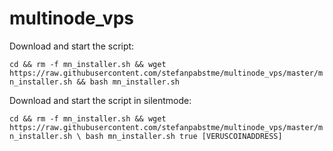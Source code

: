 # multinode_vps

Download and start the script:

`cd && rm -f mn_installer.sh && wget https://raw.githubusercontent.com/stefanpabstme/multinode_vps/master/mn_installer.sh && bash mn_installer.sh`


Download and start the script in silentmode:

`cd && rm -f mn_installer.sh && wget https://raw.githubusercontent.com/stefanpabstme/multinode_vps/master/mn_installer.sh \
bash mn_installer.sh true [VERUSCOINADDRESS]`
